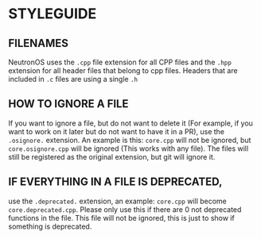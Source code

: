 # STYLEGUIDE

## FILENAMES

NeutronOS uses the `.cpp` file extension for all CPP files and the `.hpp` extension for all header files that belong to cpp files.
Headers that are included in `.c` files are using a single `.h` 

## HOW TO IGNORE A FILE

If you want to ignore a file, but do not want to delete it (For example, if you want to work on it later but do not want to have it in a PR),
use the `.osignore.` extension. An example is this: `core.cpp` will not be ignored, but `core.osignore.cpp` will be ignored (This works with any file).
The files will still be registered as the original extension, but git will ignore it.

## IF EVERYTHING IN A FILE IS DEPRECATED,

use the `.deprecated.` extension, an example: `core.cpp` will become `core.deprecated.cpp`. Please only use this if there are 0 not deprecated
functions in the file. This file will not be ignored, this is just to show if something is deprecated.